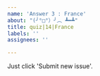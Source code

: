 ```yaml
---
name: 'Answer 3 : France'
about: "(╯°□°）╯︵ ┻━┻"
title: quiz|14|France
labels: ''
assignees: ''

---
```


Just click 'Submit new issue'.
